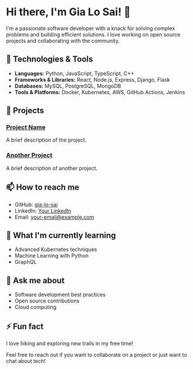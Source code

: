 # Hi there, I'm Gia Lo Sai! 👋

I'm a passionate software developer with a knack for solving complex problems and building efficient solutions. I love working on open source projects and collaborating with the community.

## 🔧 Technologies & Tools

- **Languages:** Python, JavaScript, TypeScript, C++
- **Frameworks & Libraries:** React, Node.js, Express, Django, Flask
- **Databases:** MySQL, PostgreSQL, MongoDB
- **Tools & Platforms:** Docker, Kubernetes, AWS, GitHub Actions, Jenkins

## 🚀 Projects

### [Project Name](https://github.com/gia-lo-sai/project-name)
A brief description of the project.

### [Another Project](https://github.com/gia-lo-sai/another-project)
A brief description of another project.

## 📫 How to reach me

- GitHub: [gia-lo-sai](https://github.com/gia-lo-sai)
- LinkedIn: [Your LinkedIn](https://www.linkedin.com/in/your-profile)
- Email: your-email@example.com

## 🌱 What I'm currently learning

- Advanced Kubernetes techniques
- Machine Learning with Python
- GraphQL

## 💬 Ask me about

- Software development best practices
- Open source contributions
- Cloud computing

## ⚡ Fun fact

I love hiking and exploring new trails in my free time!

Feel free to reach out if you want to collaborate on a project or just want to chat about tech!

```